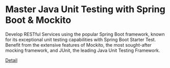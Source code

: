 # Master Java Unit Testing with Spring Boot & Mockito

Develop RESTful Services using the popular Spring Boot framework, known for its exceptional unit testing capabilities with Spring Boot Starter Test. Benefit from the extensive features of Mockito, the most sought-after mocking framework, and JUnit, the leading Java Unit Testing Framework. 

[Detail](https://eduitfree.com/courses/master-java-unit-testing-with-spring-boot-mockito)